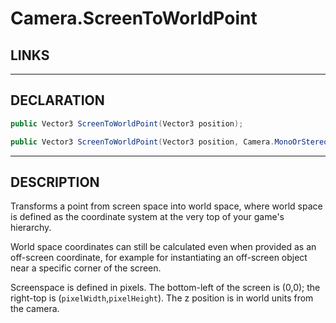 # Camera.ScreenToWorldPoint


## LINKS

[](https://docs.unity3d.com/ScriptReference/Camera.ScreenToWorldPoint.html)



---



## DECLARATION

```cs
public Vector3 ScreenToWorldPoint(Vector3 position);
```

```cs
public Vector3 ScreenToWorldPoint(Vector3 position, Camera.MonoOrStereoscopicEye eye); 
```



---



## DESCRIPTION

Transforms a point from screen space into world space, where world space is defined as the coordinate system at the very top of your game's hierarchy.

World space coordinates can still be calculated even when provided as an off-screen coordinate, for example for instantiating an off-screen object near a specific corner of the screen.

Screenspace is defined in pixels. The bottom-left of the screen is (0,0); the right-top is (`pixelWidth`,`pixelHeight`). The z position is in world units from the camera.

